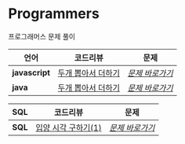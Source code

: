 # Programmers
프로그래머스 문제 풀이

|  <center>언어</center> |  <center>코드리뷰</center> |  <center>문제</center> |
|:--------|:--------:|--------:|
|**javascript** | <center>[두개 뽑아서 더하기](https://github.com/racheljeong/Programmers/blob/main/%EB%91%90%EA%B0%9C%20%EB%BD%91%EC%95%84%EC%84%9C%20%EB%8D%94%ED%95%98%EA%B8%B0.js)</center> |*[문제 바로가기](https://programmers.co.kr/learn/courses/30/lessons/68644)* |
|**java** | <center>[두개 뽑아서 더하기](https://github.com/racheljeong/Programmers/blob/main/%EB%91%90%EA%B0%9C%20%EB%BD%91%EC%95%84%EC%84%9C%20%EB%8D%94%ED%95%98%EA%B8%B0)</center> |*[문제 바로가기](https://programmers.co.kr/learn/courses/30/lessons/68644)* |


|  <center>SQL</center> |  <center>코드리뷰</center> |  <center>문제</center> |
|:--------|:--------:|--------:|
|**SQL** | <center>[입양 시각 구하기(1)](https://github.com/racheljeong/Programmers/blob/main/%EC%9E%85%EC%96%91%EC%8B%9C%EA%B0%81%EA%B5%AC%ED%95%98%EA%B8%B0(1))</center> |*[문제 바로가기](https://programmers.co.kr/learn/courses/30/lessons/59412)* |




<!--|**cell 2x1** | <center>cell 2x2 </center> |*cell 2x3* |
|**cell 3x1** | <center>cell 3x2 </center> |*cell 3x3* |-->
